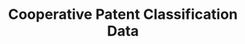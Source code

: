 ---
layout: default
bigquery: https://console.cloud.google.com/bigquery?p=patents-public-data&d=cpc&page=dataset
citation: '“Cooperative Patent Classification” by the EPO and USPTO, for public use. '
contributors: EPO, USPTO
cost: None
description: Cooperative Patent Classification Data contains the scheme and definitions
  of the Cooperative Patent Classification system for classifying patent documents.
  The CPC is the result of a partnership between the EPO and the USPTO in their joint
  effort to develop a common, internationally compatible classification system for
  technical documents, in particular patent publications, which will be used by both
  offices in the patent granting process
documentation: https://www.cooperativepatentclassification.org/cpcSchemeAndDefinitions
last_edit: 04/08/2022, 17:50:43
location: https://www.cooperativepatentclassification.org/index
maintained_by: USPTO, EPO
schema_fields:
- applicationReferences
- status
- additional_only
- child_groups
- residualReferences
- limiting_references
- children
- limitingReferences
- title_part
- date_revised
- informativeReferences
- title_full
- dateRevised
- not_allocatable
- synonyms
- childGroups
- notAllocatable
- application_references
- symbol
- residual_references
- ipcConcordant
- titlePart
- informative_references
- level
- glossary
- breakdown_code
- titleFull
- ipc_concordant
- breakdownCode
- definition
- sizeCache
- parents
shortname: cooperative_patent_classification
tags:
- patents
- science
title: Cooperative Patent Classification Data
uuid: 984374a7-16e9-4b35-9445-458daceb01bf
---